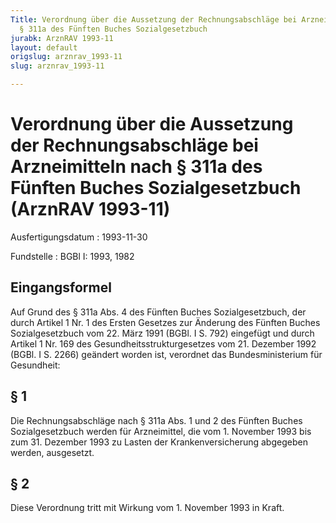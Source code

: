 ```yaml
---
Title: Verordnung über die Aussetzung der Rechnungsabschläge bei Arzneimitteln nach
  § 311a des Fünften Buches Sozialgesetzbuch
jurabk: ArznRAV 1993-11
layout: default
origslug: arznrav_1993-11
slug: arznrav_1993-11

---
```


# Verordnung über die Aussetzung der Rechnungsabschläge bei Arzneimitteln nach § 311a des Fünften Buches Sozialgesetzbuch (ArznRAV 1993-11)

Ausfertigungsdatum
:   1993-11-30

Fundstelle
:   BGBl I: 1993, 1982



## Eingangsformel

Auf Grund des § 311a Abs. 4 des Fünften Buches Sozialgesetzbuch, der durch Artikel 1 Nr. 1 des Ersten Gesetzes zur Änderung des Fünften Buches Sozialgesetzbuch vom 22. März 1991 (BGBl. I S. 792) eingefügt und durch Artikel 1 Nr. 169 des Gesundheitsstrukturgesetzes vom 21. Dezember 1992 (BGBl. I S. 2266) geändert worden ist, verordnet das Bundesministerium für Gesundheit:


## § 1

Die Rechnungsabschläge nach § 311a Abs. 1 und 2 des Fünften Buches Sozialgesetzbuch werden für Arzneimittel, die vom 1. November 1993 bis zum 31. Dezember 1993 zu Lasten der Krankenversicherung abgegeben werden, ausgesetzt.


## § 2

Diese Verordnung tritt mit Wirkung vom 1. November 1993 in Kraft.

